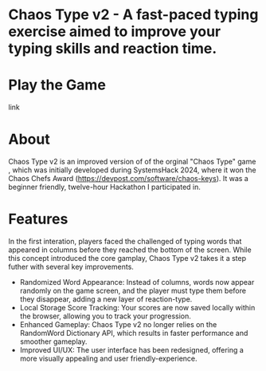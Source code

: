 # Chaos Type v2 - A fast-paced typing exercise aimed to improve your typing skills and reaction time.

# Play the Game

link

# About

Chaos Type v2 is an improved version of of the orginal "Chaos Type" game , which was initially developed during SystemsHack 2024, where it won the Chaos Chefs Award (https://devpost.com/software/chaos-keys). It was a beginner friendly, twelve-hour Hackathon I participated in.

# Features

In the first interation, players faced the challenged of typing words that appeared in columns before they reached the bottom of the screen. While this concept introduced the core gamplay, Chaos Type v2 takes it a step futher with several key improvements.

- Randomized Word Appearance: Instead of columns, words now appear randomly on the game screen, and the player must type them before they disappear, adding a new layer of reaction-type.
- Local Storage Score Tracking: Your scores are now saved locally within the browser, allowing you to track your progression.
- Enhanced Gameplay: Chaos Type v2 no longer relies on the RandomWord Dictionary API, which results in faster performance and smoother gameplay.
- Improved UI/UX: The user interface has been redesigned, offering a more visually appealing and user friendly-experience.
